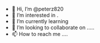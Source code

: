 - 👋 Hi, I’m @peterz820 
- 👀 I’m interested in .
- 🌱 I’m currently learning 
- 💞️ I’m looking to collaborate on .....
- 📫 How to reach me ....

<!---
peterz820/peterz820 is a ✨ special ✨ repository because its `README.md` (this file) appears on your GitHub profile.
You can click the Preview link to take a look at your changes.
--->
